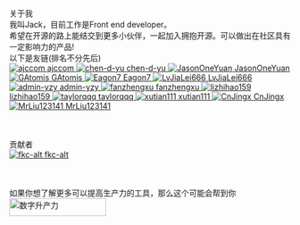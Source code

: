 <div class='description'>
    <div class='text-size-24 title'>关于我</div>
    <div class='text-size-20'>我叫Jack，目前工作是Front end developer。</div>
    <div class='text-size-18'>希望在开源的路上能结交到更多小伙伴，一起加入拥抱开源。可以做出在社区具有一定影响力的产品!</div>
</div>
<div class='description'><div class='text-size-20 my'>以下是友链(排名不分先后)</div></div>
<div class='github-users_flex'>
    <a href='https://github.com/ajccom' target='_blank'>
        <img src='https://avatars.githubusercontent.com/ajccom' alt='ajccom' />
        <span>ajccom</span>
    </a>
    <a href='https://chen-d-yu.gitee.io/knowledge-has-no-limit/' target='_blank'>
        <img src='https://avatars.githubusercontent.com/chen-d-yu' alt='chen-d-yu' />
        <span>chen-d-yu</span>
    </a>
    <a href='https://github.com/JasonOneYuan' target='_blank'>
        <img src='https://avatars.githubusercontent.com/JasonOneYuan' alt='JasonOneYuan' />
        <span>JasonOneYuan</span>
    </a>
    <a href='https://github.com/GAtomis' target='_blank'>
        <img src='https://avatars.githubusercontent.com/GAtomis' alt='GAtomis' />
        <span>GAtomis</span>
    </a>
    <a href='https://github.com/Eagon7' target='_blank'>
        <img src='https://avatars.githubusercontent.com/Eagon7' alt='Eagon7' />
        <span>Eagon7</span>
    </a>
    <a href='https://github.com/LvJiaLei666' target='_blank'>
        <img src='https://avatars.githubusercontent.com/LvJiaLei666' alt='LvJiaLei666' />
        <span>LvJiaLei666</span>
    </a>
    <a href='https://github.com/admin-yzy' target='_blank'>
        <img src='https://avatars.githubusercontent.com/admin-yzy' alt='admin-yzy' />
        <span>admin-yzy</span>
    </a>
    <a href='https://gitee.com/fanzhengxu' target='_blank'>
        <img src='https://avatars.githubusercontent.com/fanzhengxu' alt='fanzhengxu' />
        <span>fanzhengxu</span>
    </a>
    <a href='https://github.com/lizhihao159' target='_blank'>
        <img src='https://avatars.githubusercontent.com/lizhihao159' alt='lizhihao159' />
        <span>lizhihao159</span>
    </a>
    <a href='https://github.com/taylorqqq' target='_blank'>
        <img src='https://avatars.githubusercontent.com/taylorqqq' alt='taylorqqq' />
        <span>taylorqqq</span>
    </a>
    <a href='https://github.com/xutian111' target='_blank'>
        <img src='https://avatars.githubusercontent.com/xutian111' alt='xutian111' />
        <span>xutian111</span>
    </a>
    <a href='https://github.com/CnJingx' target='_blank'>
        <img src='https://avatars.githubusercontent.com/CnJingx' alt='CnJingx' />
        <span>CnJingx</span>
    </a>
    <a href='https://github.com/MrLiu123141' target='_blank'>
        <img src='https://avatars.githubusercontent.com/MrLiu123141' alt='MrLiu123141' />
        <span>MrLiu123141</span>
    </a>
</div>

<div class='text-size-24 title' style='margin-top: 50px'>贡献者</div>
<div class='github-users_flex'>
    <a href='https://github.com/fkc-alt' target='_blank'>
        <img src='https://avatars.githubusercontent.com/fkc-alt' alt='fkc-alt' />
        <span>fkc-alt</span>
    </a>
</div>

<div class='text-size-24 title' style='margin-top: 50px'>如果你想了解更多可以提高生产力的工具，那么这个可能会帮到你</div>
<div class='github-users_flex'>
<a href='https://www.shengchanli.online/' target='_blank'>
        <img style='width: 173px; height: 32px; border-radius: 0;' src='https://static01.shengchanli.online/frontend_asset/logo.png' referrerpolicy="no-referrer" alt='数字升产力' />
    </a>
</div>
